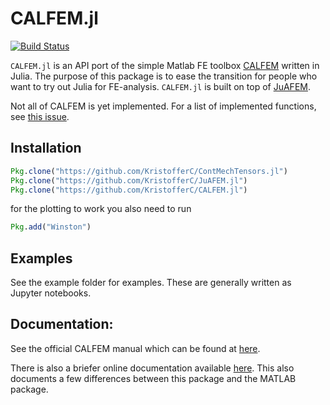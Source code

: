 # CALFEM.jl

[![Build Status](https://travis-ci.org/KristofferC/CALFEM.jl.svg?branch=master)](https://travis-ci.org/KristofferC/CALFEM.jl)

`CALFEM.jl` is an API port of the simple Matlab FE toolbox [CALFEM](http://www.solid.lth.se/education/courses/finita-elementmetoden-fhlf01-fhl064/software/) written in Julia. The purpose of this package is to ease the transition for people who want to try out Julia for FE-analysis. `CALFEM.jl` is built on top of [JuAFEM](https://github.com/KristofferC/JuAFEM.jl).

Not all of CALFEM is yet implemented. For a list of implemented functions, see [this issue](https://github.com/KristofferC/CALFEM.jl/issues/1). 


## Installation

```jl
Pkg.clone("https://github.com/KristofferC/ContMechTensors.jl")
Pkg.clone("https://github.com/KristofferC/JuAFEM.jl")
Pkg.clone("https://github.com/KristofferC/CALFEM.jl")
```

for the plotting to work you also need to run

```jl
Pkg.add("Winston")
```

## Examples

See the example folder for examples. These are generally written as Jupyter notebooks.

## Documentation:

See the official CALFEM manual which can be found at [here](http://www.solid.lth.se/education/courses/finita-elementmetoden-fhlf01-fhl064/software/).

There is also a briefer online documentation available [here](http://calfemjl.readthedocs.org/en/latest/). This also documents a few differences between this package and the MATLAB package.


